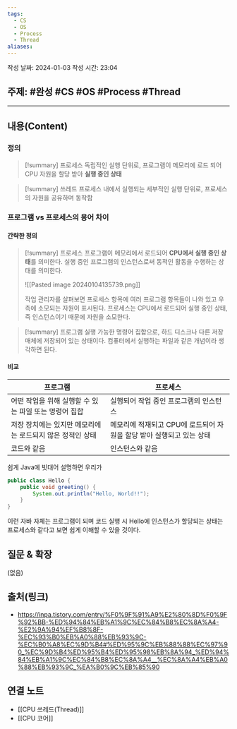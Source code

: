 ```yaml
---
tags:
  - CS
  - OS
  - Process
  - Thread
aliases:
---
```

작성 날짜: 2024-01-03
작성 시간: 23:04

## 주제: #완성 #CS #OS #Process #Thread 

----
## 내용(Content)
### 정의
>[!summary] 프로세스
>독립적인 실행 단위로, 프로그램이 메모리에 로드 되어 CPU 자원을 할당 받아 **실행 중인 상태**

>[!summary] 쓰레드
>프로세스 내에서 실행되는 세부적인 실행 단위로, 프로세스의 자원을 공유하며 동작함

### 프로그램 vs 프로세스의 용어 차이

#### 간략한 정의

>[!summary] 프로세스
>프로그램이 메모리에서 로드되어 **CPU에서 실행 중인 상태**를 의미한다. 실행 중인 프로그램의 인스턴스로써 동적인 활동을 수행하는 상태를 의미한다. 
>
>![[Pasted image 20240104135739.png]]
>
>작업 관리자를 살펴보면 프로세스 항목에 여러 프로그램 항목들이 나와 있고 우측에 소모되는 자원이 표시된다. 프로세스는 CPU에서 로드되어 실행 중인 상태, 즉 인스턴스이기 때문에 자원을 소모한다.

>[!summary] 프로그램
>실행 가능한 명령어 집합으로, 하드 디스크나 다른 저장 매체에 저장되어 있는 상태이다. 컴퓨터에서 실행하는 파일과 같은 개념이라 생각하면 된다.

#### 비교
| 프로그램                                                  | 프로세스                                                             |
| --------------------------------------------------------- | -------------------------------------------------------------------- |
| 어떤 작업을 위해 실행할 수 있는 파일 또는 명령어 집합     | 실행되어 작업 중인 프로그램의 인스턴스                               |
| 저장 장치에는 있지만 메모리에는 로드되지 않은 정적인 상태 | 메모리에 적재되고 CPU에 로드되어 자원을 할당 받아 실행되고 있는 상태 |
| 코드와 같음                                               | 인스턴스와 같음                                                                     |

쉽게 Java에 빗대어 설명하면 우리가 

```java
public class Hello {
	public void greeting() {
		System.out.println("Hello, World!!");
	}
}
```

이런 자바 자체는 프로그램이 되며 코드 실행 시 Hello에 인스턴스가 할당되는 상태는 프로세스와 같다고 보면 쉽게 이해할 수 있을 것이다.




## 질문 & 확장
(없음)

## 출처(링크)
- https://inpa.tistory.com/entry/%F0%9F%91%A9%E2%80%8D%F0%9F%92%BB-%ED%94%84%EB%A1%9C%EC%84%B8%EC%8A%A4-%E2%9A%94%EF%B8%8F-%EC%93%B0%EB%A0%88%EB%93%9C-%EC%B0%A8%EC%9D%B4#%ED%95%9C%EB%88%88%EC%97%90_%EC%9D%B4%ED%95%B4%ED%95%98%EB%8A%94_%ED%94%84%EB%A1%9C%EC%84%B8%EC%8A%A4__%EC%8A%A4%EB%A0%88%EB%93%9C_%EA%B0%9C%EB%85%90

## 연결 노트
- [[CPU 쓰레드(Thread)]]
- [[CPU 코어]]









